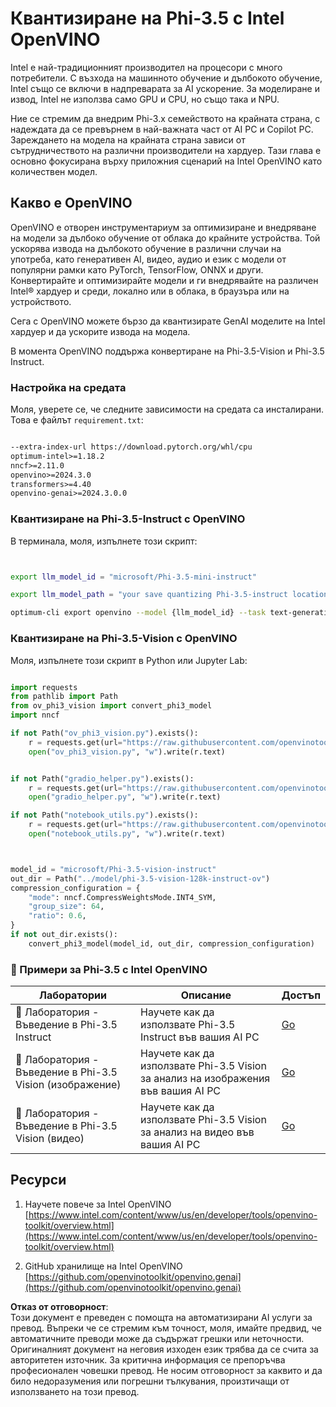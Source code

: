 # **Квантизиране на Phi-3.5 с Intel OpenVINO**

Intel е най-традиционният производител на процесори с много потребители. С възхода на машинното обучение и дълбокото обучение, Intel също се включи в надпреварата за AI ускорение. За моделиране и извод, Intel не използва само GPU и CPU, но също така и NPU.

Ние се стремим да внедрим Phi-3.x семейството на крайната страна, с надеждата да се превърнем в най-важната част от AI PC и Copilot PC. Зареждането на модела на крайната страна зависи от сътрудничеството на различни производители на хардуер. Тази глава е основно фокусирана върху приложния сценарий на Intel OpenVINO като количествен модел.


## **Какво е OpenVINO**

OpenVINO е отворен инструментариум за оптимизиране и внедряване на модели за дълбоко обучение от облака до крайните устройства. Той ускорява извода на дълбокото обучение в различни случаи на употреба, като генеративен AI, видео, аудио и език с модели от популярни рамки като PyTorch, TensorFlow, ONNX и други. Конвертирайте и оптимизирайте модели и ги внедрявайте на различен Intel® хардуер и среди, локално или в облака, в браузъра или на устройството.

Сега с OpenVINO можете бързо да квантизирате GenAI моделите на Intel хардуер и да ускорите извода на модела.

В момента OpenVINO поддържа конвертиране на Phi-3.5-Vision и Phi-3.5 Instruct.

### **Настройка на средата**

Моля, уверете се, че следните зависимости на средата са инсталирани. Това е файлът `requirement.txt`:

```txt

--extra-index-url https://download.pytorch.org/whl/cpu
optimum-intel>=1.18.2
nncf>=2.11.0
openvino>=2024.3.0
transformers>=4.40
openvino-genai>=2024.3.0.0

```

### **Квантизиране на Phi-3.5-Instruct с OpenVINO**

В терминала, моля, изпълнете този скрипт:

```bash


export llm_model_id = "microsoft/Phi-3.5-mini-instruct"

export llm_model_path = "your save quantizing Phi-3.5-instruct location"

optimum-cli export openvino --model {llm_model_id} --task text-generation-with-past --weight-format int4 --group-size 128 --ratio 0.6  --sym  --trust-remote-code {llm_model_path}


```

### **Квантизиране на Phi-3.5-Vision с OpenVINO**

Моля, изпълнете този скрипт в Python или Jupyter Lab:

```python

import requests
from pathlib import Path
from ov_phi3_vision import convert_phi3_model
import nncf

if not Path("ov_phi3_vision.py").exists():
    r = requests.get(url="https://raw.githubusercontent.com/openvinotoolkit/openvino_notebooks/latest/notebooks/phi-3-vision/ov_phi3_vision.py")
    open("ov_phi3_vision.py", "w").write(r.text)


if not Path("gradio_helper.py").exists():
    r = requests.get(url="https://raw.githubusercontent.com/openvinotoolkit/openvino_notebooks/latest/notebooks/phi-3-vision/gradio_helper.py")
    open("gradio_helper.py", "w").write(r.text)

if not Path("notebook_utils.py").exists():
    r = requests.get(url="https://raw.githubusercontent.com/openvinotoolkit/openvino_notebooks/latest/utils/notebook_utils.py")
    open("notebook_utils.py", "w").write(r.text)



model_id = "microsoft/Phi-3.5-vision-instruct"
out_dir = Path("../model/phi-3.5-vision-128k-instruct-ov")
compression_configuration = {
    "mode": nncf.CompressWeightsMode.INT4_SYM,
    "group_size": 64,
    "ratio": 0.6,
}
if not out_dir.exists():
    convert_phi3_model(model_id, out_dir, compression_configuration)

```

### **🤖 Примери за Phi-3.5 с Intel OpenVINO**

| Лаборатории    | Описание | Достъп |
| -------- | ------- |  ------- |
| 🚀 Лаборатория - Въведение в Phi-3.5 Instruct  | Научете как да използвате Phi-3.5 Instruct във вашия AI PC    |  [Go](../../../../../code/09.UpdateSamples/Aug/intel-phi35-instruct-zh.ipynb)    |
| 🚀 Лаборатория - Въведение в Phi-3.5 Vision (изображение) | Научете как да използвате Phi-3.5 Vision за анализ на изображения във вашия AI PC      |  [Go](../../../../../code/09.UpdateSamples/Aug/intel-phi35-vision-img.ipynb)    |
| 🚀 Лаборатория - Въведение в Phi-3.5 Vision (видео)   | Научете как да използвате Phi-3.5 Vision за анализ на видео във вашия AI PC    |  [Go](../../../../../code/09.UpdateSamples/Aug/intel-phi35-vision-video.ipynb)    |


## **Ресурси**

1. Научете повече за Intel OpenVINO [https://www.intel.com/content/www/us/en/developer/tools/openvino-toolkit/overview.html](https://www.intel.com/content/www/us/en/developer/tools/openvino-toolkit/overview.html)

2. GitHub хранилище на Intel OpenVINO [https://github.com/openvinotoolkit/openvino.genai](https://github.com/openvinotoolkit/openvino.genai)

**Отказ от отговорност**:  
Този документ е преведен с помощта на автоматизирани AI услуги за превод. Въпреки че се стремим към точност, моля, имайте предвид, че автоматичните преводи може да съдържат грешки или неточности. Оригиналният документ на неговия изходен език трябва да се счита за авторитетен източник. За критична информация се препоръчва професионален човешки превод. Не носим отговорност за каквито и да било недоразумения или погрешни тълкувания, произтичащи от използването на този превод.
